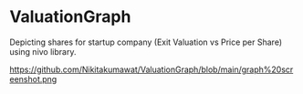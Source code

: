 # ValuationGraph
Depicting shares for startup company (Exit Valuation vs Price per Share) using nivo library. 

https://github.com/Nikitakumawat/ValuationGraph/blob/main/graph%20screenshot.png
